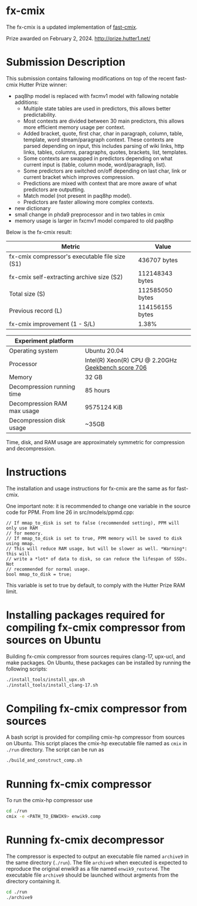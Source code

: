 # fx-cmix
The fx-cmix is a updated implementation of [fast-cmix](https://github.com/saurabhk/fast-cmix/). 

Prize awarded on February 2, 2024. http://prize.hutter1.net/

# Submission Description
This submission contains fallowing modifications on top of the recent fast-cmix Hutter Prize winner:
* paq8hp model is replaced with fxcmv1 model with fallowing notable additions:
  * Multiple state tables are used in predictors, this allows better predictability.
  * Most contexts are divided between 30 main predictors, this allows more efficient memory usage per context.
  * Added bracket, quote, first char, char in paragraph, column, table, template, word stream/paragraph context. These contexts are parsed depending on input, this includes parsing of wiki links, http links, tables, columns, paragraphs, quotes, brackets, list, templates.
  * Some contexts are swapped in predictors depending on what current input is (table, column mode, word/paragraph, list).
  * Some predictors are switched on/off depending on last char, link or current bracket which improves compression.
  * Predictions are mixed with context that are more aware of what predictors are outputting.
  * Match model (not present in paq8hp model).
  * Predictors are faster allowing more complex contexts.
* new dictionary
* small change in phda9 preprocessor and in two tables in cmix
* memory usage is larger in fxcmv1 model compared to old paq8hp

Below is the fx-cmix result:

| Metric | Value |
| --- | ----------- |
| fx-cmix compressor's executable file size (S1)| 436707 bytes |
| fx-cmix self-extracting archive size (S2)| 112148343 bytes |
| Total size (S) | 112585050 bytes |
| Previous record (L) | 114156155 bytes |
| fx-cmix improvement (1 - S/L) | 1.38% |

| Experiment platform |  |
| --- | ----------- |
| Operating system | Ubuntu 20.04 |
| Processor | Intel(R) Xeon(R) CPU @ 2.20GHz [Geekbench score 706](https://browser.geekbench.com/v5/cpu/21976774/claim?key=736235)|
| Memory | 32 GB |
| Decompression running time | 85 hours |
| Decompression RAM max usage | 9575124 KiB |
| Decompression disk usage | ~35GB |

Time, disk, and RAM usage are approximately symmetric for compression and decompression.


# Instructions
The installation and usage instructions for fx-cmix are the same as for fast-cmix.

One important note: it is recommended to change one variable in the source code for PPM. From line 26 in src/models/ppmd.cpp:

```
// If mmap_to_disk is set to false (recommended setting), PPM will only use RAM
// for memory.
// If mmap_to_disk is set to true, PPM memory will be saved to disk using mmap.
// This will reduce RAM usage, but will be slower as well. *Warning*: this will
// write a *lot* of data to disk, so can reduce the lifespan of SSDs. Not
// recommended for normal usage.
bool mmap_to_disk = true;
```

This variable is set to true by default, to comply with the Hutter Prize RAM limit.

# Installing packages required for compiling fx-cmix compressor from sources on Ubuntu
Building fx-cmix compressor from sources requires clang-17, upx-ucl, and make packages.
On Ubuntu, these packages can be installed by running the following scripts:
```bash
./install_tools/install_upx.sh
./install_tools/install_clang-17.sh
```

# Compiling fx-cmix compressor from sources
A bash script is provided for compiling cmix-hp compressor from sources on Ubuntu. This script places the cmix-hp executable file named as `cmix` in `./run` directory. The script can be run as
```bash
./build_and_construct_comp.sh
```

# Running fx-cmix compressor
To run the cmix-hp compressor use
```bash
cd ./run
cmix -e <PATH_TO_ENWIK9> enwik9.comp
```


# Running fx-cmix decompressor
The compressor is expected to output an executable file named `archive9` in the same directory (`./run`). The file `archive9` when executed is expected to reproduce the original enwik9 as a file named `enwik9_restored`. The executable file `archive9` should be launched without argments from the directory containing it. 
```bash
cd ./run
./archive9
```
